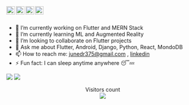 <a href="https://twitter.com/junedr375" target="_blank">
  <img align="left" alt="Juned | Twitter" width="22px" src="https://cdn.jsdelivr.net/npm/simple-icons@v3/icons/twitter.svg" />
</a>
<a href="https://www.linkedin.com/in/junedr375" target="_blank">
  <img align="left" alt="Juned's LinkedIn" width="22px" src="https://cdn.jsdelivr.net/npm/simple-icons@v3/icons/linkedin.svg" />
</a>
<a href="https://stackoverflow.com/users/13691546/juned-raza" target="_blank">
  <img align="left" alt="Juned's StackOverflow" width="22px" src="https://cdn.jsdelivr.net/npm/simple-icons@v3/icons/stackoverflow.svg" />
</a>

<a href="mailto:junedr375@gmail.com" target="_blank">
  <img align="left" alt="Juned's Email ID" width="22px" src="https://cdn.jsdelivr.net/npm/simple-icons@v3/icons/gmail.svg" />
</a>
<br/>
<br>

- 🔭 I’m currently working on Flutter and MERN Stack
- 🌱 I’m currently learning ML and Augmented Reality
- 👯 I’m looking to collaborate on Flutter projects
- 💬 Ask me about Flutter, Android, Django, Python, React, MondoDB
- 📫 How to reach me: junedr375@gmail.com , <a href="https://www.linkedin.com/in/junedr375" target="_blank">linkedin</a>
- ⚡ Fun fact: I can sleep anytime anywhere 😴💤


<img src="https://github-readme-stats.vercel.app/api?username=junedr375&show_icons=true&title_color=00ff00&icon_color=bb2acf&text_color=daf7dc&bg_color=151515">
<img src="https://github-readme-stats.vercel.app/api/top-langs/?username=junedr375&hide=javascript,html)](https://github.com/junedr375/github-readme-stats">
<p align="center"> 
  Visitors count<br>
  <img src="https://profile-counter.glitch.me/junedr375/count.svg" />
</p>
